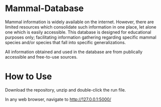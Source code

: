 # Mammal-Database

Mammal information is widely available on the internet. However, there are limited resources which consolidate such information in one place, let alone one which is easily accessible. This database is designed for educational purposes only; facilitating information gathering regarding specific mammal species and/or species that fall into specific generalizations. 

All information obtained and used in the database are from publically accessible and free-to-use sources.

# How to Use

Download the repository, unzip and double-click the run file. 

In any web browser, navigate to http://127.0.0.1:5000/
